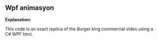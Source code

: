 ## Wpf animasyon

**Explanation:**

This code is an exact replica of the Burger king commercial video using a C# WPF html.



